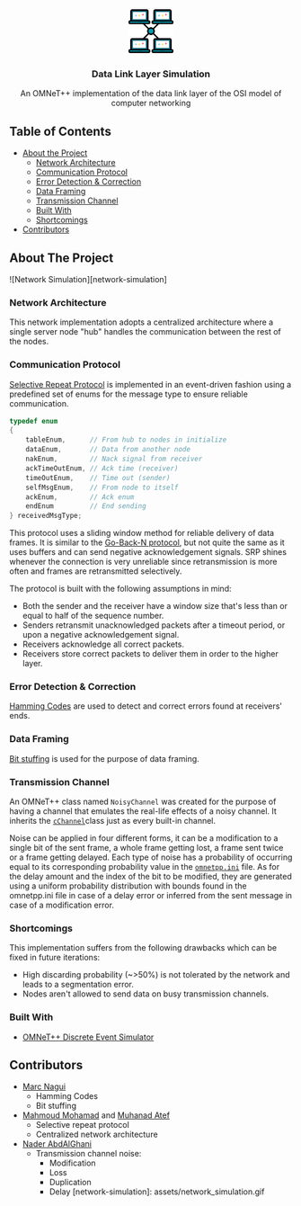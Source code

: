 <br />
<p align="center">
  <a href="https://github.com/naderabdalghani/data-link-layer-simulation">
    <img src="assets/icon.png" alt="Logo" width="80" height="80">
  </a>

  <h3 align="center">Data Link Layer Simulation</h3>

  <p align="center">
    An OMNeT++ implementation of the data link layer of the OSI model of computer networking
  </p>
</p>

## Table of Contents

- [About the Project](#about-the-project)
  - [Network Architecture](#network-architecture)
  - [Communication Protocol](#communication-protocol)
  - [Error Detection & Correction](#error-detection-&-correction)
  - [Data Framing](#data-framing)
  - [Transmission Channel](#transmission-channel)
  - [Built With](#built-with)
  - [Shortcomings](#shortcomings)
- [Contributors](#contributors)

## About The Project

![Network Simulation][network-simulation]

### Network Architecture

This network implementation adopts a centralized architecture where a single server node "hub" handles the communication between the rest of the nodes.

### Communication Protocol

[Selective Repeat Protocol](https://en.wikipedia.org/wiki/Selective_Repeat_ARQ) is implemented in an event-driven fashion using a predefined set of enums for the message type to ensure reliable communication.

```cpp
typedef enum
{
    tableEnum,      // From hub to nodes in initialize
    dataEnum,       // Data from another node
    nakEnum,        // Nack signal from receiver
    ackTimeOutEnum, // Ack time (receiver)
    timeOutEnum,    // Time out (sender)
    selfMsgEnum,    // From node to itself
    ackEnum,        // Ack enum
    endEnum         // End sending
} receivedMsgType;
```

This protocol uses a sliding window method for reliable delivery of data frames. It is similar to the [Go-Back-N protocol](https://en.wikipedia.org/wiki/Go-Back-N_ARQ), but not quite the same as it uses buffers and can send negative acknowledgement signals. SRP shines whenever the connection is very unreliable since retransmission is more often and frames are retransmitted selectively.

The protocol is built with the following assumptions in mind:

- Both the sender and the receiver have a window size that's less than or equal to half of the sequence number.
- Senders retransmit unacknowledged packets after a timeout period, or upon a negative acknowledgement signal.
- Receivers acknowledge all correct packets.
- Receivers store correct packets to deliver them in order to the higher layer.

### Error Detection & Correction

[Hamming Codes](https://en.wikipedia.org/wiki/Hamming_code) are used to detect and correct errors found at receivers' ends.

### Data Framing

[Bit stuffing](https://en.wikipedia.org/wiki/Bit_stuffing) is used for the purpose of data framing.

### Transmission Channel

An OMNeT++ class named `​NoisyChannel​` was created for the purpose of having a channel that emulates the real-life effects of a noisy channel. It inherits the [`cChannel​`](https://doc.omnetpp.org/omnetpp/api/classomnetpp_1_1cChannel.html) class just as every built-in channel.

Noise can be applied in four different forms, it can be a modification to a single bit of the sent frame, a whole frame getting lost, a frame sent twice or a frame getting delayed. Each type of noise has a probability of occurring equal to its corresponding probability value in the [`omnetpp.ini`](simulations/omnetpp.ini) file. As for the delay amount and the index of the bit to be modified, they are generated using a uniform probability distribution with bounds found in the omnetpp.ini file in case of a delay error or inferred from the sent message in case of a modification error.

### Shortcomings

This implementation suffers from the following drawbacks which can be fixed in future iterations:

- High discarding probability (~>50%) is not tolerated by the network and leads to a segmentation error.
- Nodes aren't allowed to send data on busy transmission channels.

### Built With

- [OMNeT++ Discrete Event Simulator](https://omnetpp.org/)

## Contributors

* [Marc Nagui](https://github.com/MarcNagui)
  - Hamming Codes
  - Bit stuffing
* [Mahmoud Mohamad](https://github.com/mmmacmp) and [Muhanad Atef](https://github.com/Muhanad23)
  - Selective repeat protocol
  - Centralized network architecture
* [Nader AbdAlGhani](https://github.com/naderabdalghani)
  - Transmission channel noise:
    - Modification
    - Loss
    - Duplication
    - Delay
[network-simulation]: assets/network_simulation.gif